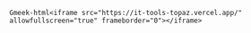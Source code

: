 `Gmeek-html<iframe src="https://it-tools-topaz.vercel.app/" allowfullscreen="true" frameborder="0"></iframe>`

